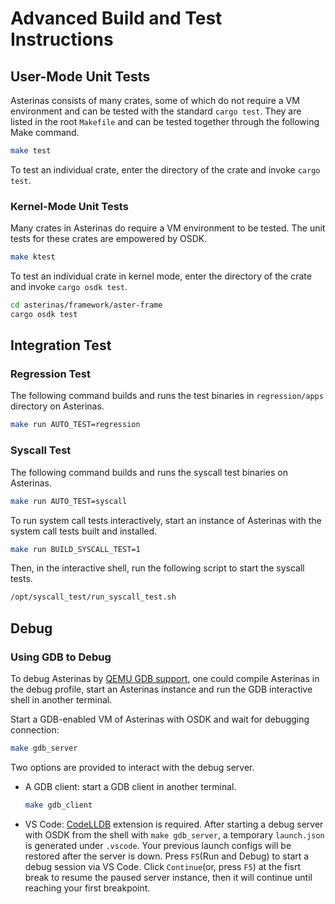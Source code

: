 # Advanced Build and Test Instructions

## User-Mode Unit Tests

Asterinas consists of many crates,
some of which do not require a VM environment
and can be tested with the standard `cargo test`.
They are listed in the root `Makefile`
and can be tested together through the following Make command.

```bash
make test
```

To test an individual crate, enter the directory of the crate and invoke `cargo test`.

### Kernel-Mode Unit Tests

Many crates in Asterinas do require a VM environment to be tested.
The unit tests for these crates are empowered by OSDK.

```bash
make ktest
```

To test an individual crate in kernel mode, enter the directory of the crate and invoke `cargo osdk test`.

```bash
cd asterinas/framework/aster-frame
cargo osdk test
```

## Integration Test

### Regression Test

The following command builds and runs the test binaries in `regression/apps` directory on Asterinas.

```bash
make run AUTO_TEST=regression
```

### Syscall Test

The following command builds and runs the syscall test binaries on Asterinas.

```bash
make run AUTO_TEST=syscall
```

To run system call tests interactively, start an instance of Asterinas with the system call tests built and installed.

```bash
make run BUILD_SYSCALL_TEST=1
```

Then, in the interactive shell, run the following script to start the syscall tests.

```bash
/opt/syscall_test/run_syscall_test.sh
```

## Debug

### Using GDB to Debug

To debug Asterinas by [QEMU GDB support](https://qemu-project.gitlab.io/qemu/system/gdb.html),
one could compile Asterinas in the debug profile,
start an Asterinas instance and run the GDB interactive shell in another terminal.

Start a GDB-enabled VM of Asterinas with OSDK and wait for debugging connection:

```bash
make gdb_server
```

Two options are provided to interact with the debug server.

- A GDB client: start a GDB client in another terminal.

    ```bash
    make gdb_client
    ```

- VS Code: [CodeLLDB](https://marketplace.visualstudio.com/items?itemName=vadimcn.vscode-lldb) extension is required.
After starting a debug server with OSDK from the shell with `make gdb_server`,
a temporary `launch.json` is generated under `.vscode`.
Your previous launch configs will be restored after the server is down.
Press `F5`(Run and Debug) to start a debug session via VS Code. 
Click `Continue`(or, press `F5`) at the fisrt break to resume the paused server instance,
then it will continue until reaching your first breakpoint. 
